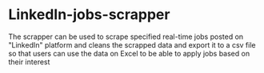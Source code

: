 # LinkedIn-jobs-scrapper
The scrapper can be used to scrape specified real-time jobs posted on "LinkedIn" platform and cleans the scrapped data and export it to a csv file so that users can use the data on Excel to be able to apply jobs based on their interest
